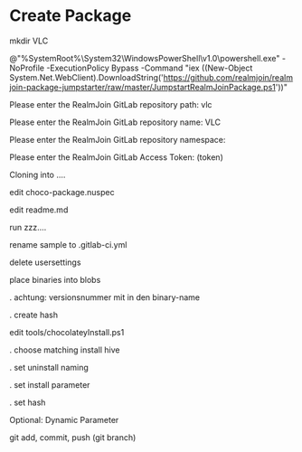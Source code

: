 # Create Package
  
mkdir VLC  
   
@"%SystemRoot%\System32\WindowsPowerShell\v1.0\powershell.exe" -NoProfile -ExecutionPolicy Bypass -Command "iex ((New-Object System.Net.WebClient).DownloadString('https://github.com/realmjoin/realmjoin-package-jumpstarter/raw/master/JumpstartRealmJoinPackage.ps1'))"

   
Please enter the RealmJoin GitLab repository path: vlc

Please enter the RealmJoin GitLab repository name: VLC    

Please enter the RealmJoin GitLab repository namespace:     

Please enter the RealmJoin GitLab Access Token: (token)

Cloning into ....    


    
edit choco-package.nuspec    

edit readme.md    
    
run zzz....     

rename sample to .gitlab-ci.yml     
     
delete usersettings    
     
place binaries into blobs    

. achtung: versionsnummer mit in den binary-name     

. create hash    
     
edit tools/chocolateyInstall.ps1    

. choose matching install hive    

. set uninstall naming    

. set install parameter    

. set hash    
    

Optional: Dynamic Parameter    
     
git add, commit, push (git branch)     
  


